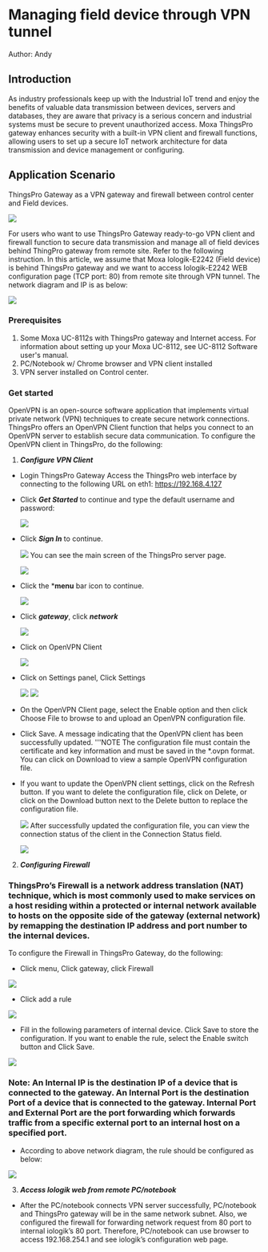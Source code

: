 # Managing field device through VPN tunnel

Author: Andy

## Introduction 
As industry professionals keep up with the Industrial IoT trend and enjoy the benefits of valuable data transmission between devices, servers and databases, they are aware that privacy is a serious concern and industrial systems must be secure to prevent unauthorized access. Moxa ThingsPro gateway enhances security with a built-in VPN client and firewall functions, allowing users to set up a secure IoT network architecture for data transmission and device management or configuring.

## Application Scenario 
ThingsPro Gateway as a VPN gateway and firewall between control center and Field devices.

![](img/image001.png)

For users who want to use ThingsPro Gateway ready-to-go VPN client and firewall function to secure data transmission and manage all of field devices behind ThingPro gateway from remote site. Refer to the following instruction.
In this article, we assume that Moxa Iologik-E2242 (Field device) is behind ThingsPro gateway and we want to access Iologik-E2242 WEB configuration page (TCP port: 80) from remote site through VPN tunnel. The network diagram and IP is as below:

![](img/image003.png)

### Prerequisites
1. Some Moxa UC-8112s with ThingsPro gateway and Internet access. For information about setting up your Moxa UC-8112, see UC-8112 Software user's manual.
2. PC/Notebook w/ Chrome browser and VPN client installed
3. VPN server installed on Control center.

 
### Get started
OpenVPN is an open-source software application that implements virtual private network (VPN) techniques to create secure network connections. ThingsPro offers an OpenVPN Client function that helps you connect to an OpenVPN server to establish secure data communication. To configure the OpenVPN client in ThingsPro, do the following:

1. ***Configure VPN Client***

 - Login ThingsPro Gateway
Access the ThingsPro web interface by connecting to the following URL on eth1: https://192.168.4.127

 - Click ***Get Started*** to continue and type the default username and password:
    
    ![](img/image006.png)
 
 - Click ***Sign In*** to continue. 

    ![](img/image008.png)
    You can see the main screen of the ThingsPro server page.
 
    ![](img/image009.png)
 - Click the ***menu** bar icon to continue.
 
    ![](img/image011.png)
 - Click ***gateway***, click ***network***
 
    ![](img/image013.png)
 - Click on OpenVPN Client
  
    ![](img/image014.png)
 - Click on Settings panel, Click Settings

    ![](img/image016.png)
    ![](img/image018.png)
 - On the OpenVPN Client page, select the Enable option and then click Choose File to browse to and upload an OpenVPN configuration file.
 - Click Save. A message indicating that the OpenVPN client has been successfully updated.
'''NOTE The configuration file must contain the certificate and key information and must be saved in the *.ovpn format. You can click on Download to view a sample OpenVPN configuration file.
 - If you want to update the OpenVPN client settings, click on the Refresh button. If you want to delete the configuration file, click on Delete, or click on the Download button next to the Delete button to replace the configuration file.

   ![](img/image021.png)
   After successfully updated the configuration file, you can view the connection status of the client in the Connection Status field.

   ![](img/image023.png)


2. ***Configuring Firewall***

### ThingsPro’s Firewall is a network address translation (NAT) technique, which is most commonly used to make services on a host residing within a protected or internal network available to hosts on the opposite side of the gateway (external network) by remapping the destination IP address and port number to the internal devices.
To configure the Firewall in ThingsPro Gateway, do the following:

  - Click menu, Click gateway, click Firewall

  ![](img/image025.png)
  - Click add a rule

  ![](img/image027.png)
  - Fill in the following parameters of internal device. Click Save to store the configuration. If you want to enable the rule, select the Enable switch button and Click Save.

  ![](img/image029.png)
### Note: An Internal IP is the destination IP of a device that is connected to the gateway. An Internal Port is the destination Port of a device that is connected to the gateway. Internal Port and External Port are the port forwarding which forwards traffic from a specific external port to an internal host on a specified port.

  - According to above network diagram, the rule should be configured as below:

  ![](img/image030.png)


3. ***Access Iologik web from remote PC/notebook***

  - After the PC/notebook connects VPN server successfully, PC/notebook and ThingsPro gateway will be in the same network subnet. Also, we configured the firewall for forwarding network request from 80 port to internal iologik’s 80 port. Therefore, PC/notebook can use browser to access 192.168.254.1 and see iologik’s configuration web page.

